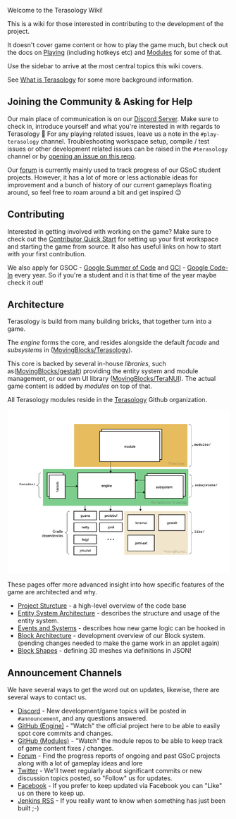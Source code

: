 Welcome to the Terasology Wiki!

This is a wiki for those interested in contributing to the development of the project.

It doesn't cover game content or how to play the game much, but check out the docs on [Playing](https://github.com/MovingBlocks/Terasology/blob/develop/docs/Playing.md) (including hotkeys etc) and [Modules](https://github.com/MovingBlocks/Terasology/blob/develop/docs/Modules.md) for some of that.

Use the sidebar to arrive at the most central topics this wiki covers.

See [What is Terasology](What-is-Terasology.md) for some more background information.

## Joining the Community & Asking for Help

Our main place of communication is on our [Discord Server](https://discord.gg/terasology).
Make sure to check in, introduce yourself and what you're interested in with regards to Terasology :wave:
For any playing related issues, leave us a note in the `#play-terasology` channel.
Troubleshooting workspace setup, compile / test issues or other development related issues can be raised in the `#terasology` channel or by [opening an issue on this repo](https://github.com/MovingBlocks/Terasology/issues/new/choose).

Our [forum](https://forum.terasology.org/forum/) is currently mainly used to track progress of our GSoC student projects.
However, it has a lot of more or less actionable ideas for improvement and a bunch of history of our current gameplays floating around, so feel free to roam around a bit and get inspired :wink:

## Contributing

Interested in getting involved with working on the game? Make sure to check out the [Contributor Quick Start](Contributor-Quick-Start.md) for setting up your first workspace and starting the game from source. It also has useful links on how to start with your first contribution.

We also apply for GSOC - [Google Summer of Code](https://developers.google.com/open-source/gsoc) and [GCI](GCI.md) - [Google Code-In](https://codein.withgoogle.com/) every year. So if you're a student and it is that time of the year maybe check it out!

## Architecture

Terasology is build from many building bricks, that together turn into a game.

The _engine_ forms the core, and resides alongside the default _facade_ and _subsystems_ in ([MovingBlocks/Terasology](https://github.com/MovingBlocks/Terasology)).

This core is backed by several in-house _libraries_, such as([MovingBlocks/gestalt](https://github.com/MovingBlocks/gestalt)) providing the entity system and module management, or our own UI library ([MovingBlocks/TeraNUI](https://github.com/MovingBlocks/TeraNUI)).
The actual game content is added by _modules_ on top of that.

All Terasology modules reside in the [Terasology](https://github.com/Terasology) Github organization.

![Terasology - High Level Architecture](architecture.png)

These pages offer more advanced insight into how specific features of the game are architected and why.

- [Project Sturcture](Codebase-Structure.md) - a high-level overview of the code base
- [Entity System Architecture](Entity-System-Architecture.md) - describes the structure and usage of the entity system.
- [Events and Systems](Events-and-Systems.md) - describes how new game logic can be hooked in
- [Block Architecture](https://github.com/Terasology/TutorialAssetSystem/wiki/Block-Attributes) - development overview of our Block system. (pending changes needed to make the game work in an applet again)
- [Block Shapes](Block-Shapes.md) - defining 3D meshes via definitions in JSON!

## Announcement Channels

We have several ways to get the word out on updates, likewise, there are several ways to contact us.

- [Discord](https://discordapp.com/invite/terasology) - New development/game topics will be posted in `#announcement`, and any questions answered.
- [GitHub (Engine)](https://github.com/MovingBlocks/Terasology) - "Watch" the official project here to be able to easily spot core commits and changes.
- [GitHub (Modules)](https://github.com/Terasology) - "Watch" the module repos to be able to keep track of game content fixes / changes.
- [Forum](http://forum.terasology.org/) - Find the progress reports of ongoing and past GSoC projects along with a lot of gameplay ideas and lore
- [Twitter](http://twitter.com/#!/Terasology) - We'll tweet regularly about significant commits or new discussion topics posted, so "Follow" us for updates.
- [Facebook](http://www.facebook.com/pages/Terasology/248329655219905) - If you prefer to keep updated via Facebook you can "Like" us on there to keep up.
- [Jenkins RSS](http://jenkins.terasology.org/rssAll) - If you really want to know when something has just been built ;-)

